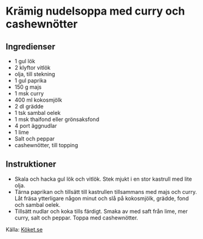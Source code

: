 # Krämig nudelsoppa med curry och cashewnötter

## Ingredienser

* 1  gul lök
* 2 klyftor vitlök
* olja, till stekning
* 1  gul paprika
* 150 g majs
* 1 msk curry
* 400 ml kokosmjölk
* 2 dl grädde
* 1 tsk sambal oelek
* 1 msk thaifond eller grönsaksfond
* 4 port äggnudlar
* 1  lime
* Salt och peppar
* cashewnötter, till topping

## Instruktioner

* Skala och hacka gul lök och vitlök. Stek mjukt i en stor kastrull med lite olja.
* Tärna paprikan och tillsätt till kastrullen tillsammans med majs och curry. Låt fräsa ytterligare någon minut och slå på kokosmjölk, grädde, fond och sambal oelek.
* Tillsätt nudlar och koka tills färdigt. Smaka av med saft från lime, mer curry, salt och peppar. Toppa med cashewnötter.

Källa: [Köket.se](https://www.koket.se/kramig-nudelsoppa-med-curry-och-cashewnotter)